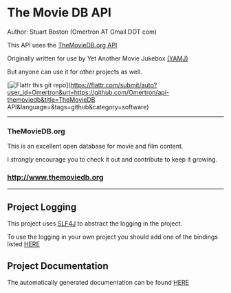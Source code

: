 The Movie DB API
================

Author: Stuart Boston (Omertron AT Gmail DOT com)

This API uses the [TheMovieDB.org API](http://api.themoviedb.org/)

Originally written for use by Yet Another Movie Jukebox [(YAMJ)](http://code.google.com/p/moviejukebox/)

But anyone can use it for other projects as well.

[![Flattr this git repo](http://api.flattr.com/button/flattr-badge-large.png)](https://flattr.com/submit/auto?user_id=Omertron&url=https://github.com/Omertron/api-themoviedb&title=TheMovieDB API&language=&tags=github&category=software) 
***
### TheMovieDB.org
This is an excellent open database for movie and film content. 

I *strongly* encourage you to check it out and contribute to keep it growing.

### http://www.themoviedb.org
***
Project Logging
---------------
This project uses [SLF4J](http://www.slf4j.org) to abstract the logging in the project.

To use the logging in your own project you should add one of the bindings listed [HERE](http://www.slf4j.org/manual.html#swapping)

Project Documentation
---------------------
The automatically generated documentation can be found [HERE](http://omertron.github.com/api-themoviedb/)
